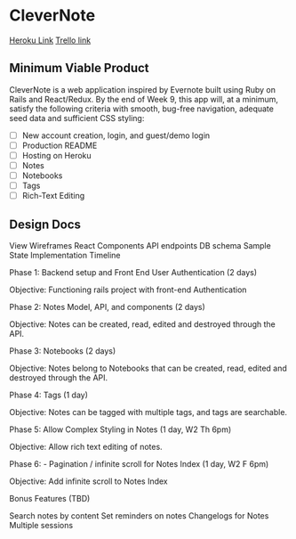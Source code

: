 <h1>CleverNote</h1>

<a href="https://guarded-fjord-61038.herokuapp.com/">Heroku Link</a>
<a href="https://trello.com/b/KlfGkxLX/clevernote">Trello link</a>

<h2>Minimum Viable Product</h2>

<p>CleverNote is a web application inspired by Evernote built using Ruby on Rails and React/Redux. By the end of Week 9, this app will, at a minimum, satisfy the following criteria with smooth, bug-free navigation, adequate seed data and sufficient CSS styling:</p>

- [ ] New account creation, login, and guest/demo login
- [ ] Production README
- [ ] Hosting on Heroku
- [ ] Notes
- [ ] Notebooks
- [ ] Tags
- [ ] Rich-Text Editing

<h2>Design Docs</h2>

View Wireframes
React Components
API endpoints
DB schema
Sample State
Implementation Timeline

Phase 1: Backend setup and Front End User Authentication (2 days)

Objective: Functioning rails project with front-end Authentication

Phase 2: Notes Model, API, and components (2 days)

Objective: Notes can be created, read, edited and destroyed through the API.

Phase 3: Notebooks (2 days)

Objective: Notes belong to Notebooks that can be created, read, edited and destroyed through the API.

Phase 4: Tags (1 day)

Objective: Notes can be tagged with multiple tags, and tags are searchable.

Phase 5: Allow Complex Styling in Notes (1 day, W2 Th 6pm)

Objective: Allow rich text editing of notes.

Phase 6: - Pagination / infinite scroll for Notes Index (1 day, W2 F 6pm)

Objective: Add infinite scroll to Notes Index

Bonus Features (TBD)

 Search notes by content
 Set reminders on notes
 Changelogs for Notes
 Multiple sessions
